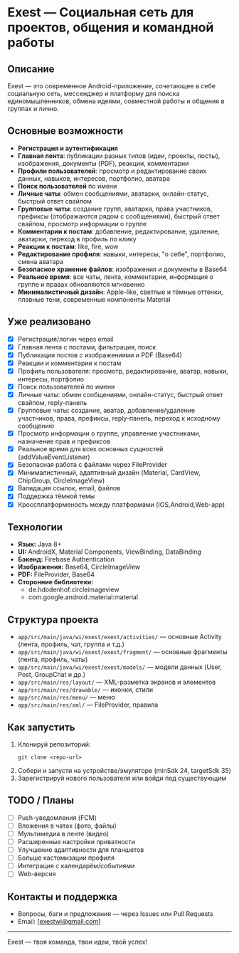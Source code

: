 # Exest — Социальная сеть для проектов, общения и командной работы

## Описание
Exest — это современное Android-приложение, сочетающее в себе социальную сеть, мессенджер и платформу для поиска единомышленников, обмена идеями, совместной работы и общения в группах и лично.

## Основные возможности
- **Регистрация и аутентификация**
- **Главная лента**: публикации разных типов (идеи, проекты, посты), изображения, документы (PDF), реакции, комментарии
- **Профили пользователей**: просмотр и редактирование своих данных, навыков, интересов, портфолио, аватара
- **Поиск пользователей** по имени
- **Личные чаты**: обмен сообщениями, аватарки, онлайн-статус, быстрый ответ свайпом
- **Групповые чаты**: создание групп, аватарка, права участников, префиксы (отображаются рядом с сообщениями), быстрый ответ свайпом, просмотр информации о группе
- **Комментарии к постам**: добавление, редактирование, удаление, аватарки, переход в профиль по клику
- **Реакции к постам**: like, fire, wow
- **Редактирование профиля**: навыки, интересы, "о себе", портфолио, смена аватара
- **Безопасное хранение файлов**: изображения и документы в Base64
- **Реальное время**: все чаты, лента, комментарии, информация о группе и правах обновляются мгновенно
- **Минималистичный дизайн**: Apple-like, светлые и тёмные оттенки, плавные тени, современные компоненты Material

## Уже реализовано
- [x] Регистрация/логин через email
- [x] Главная лента с постами, фильтрация, поиск
- [x] Публикация постов с изображениями и PDF (Base64)
- [x] Реакции и комментарии к постам
- [x] Профиль пользователя: просмотр, редактирование, аватар, навыки, интересы, портфолио
- [x] Поиск пользователей по имени
- [x] Личные чаты: обмен сообщениями, онлайн-статус, быстрый ответ свайпом, reply-панель
- [x] Групповые чаты: создание, аватар, добавление/удаление участников, права, префиксы, reply-панель, переход к исходному сообщению
- [x] Просмотр информации о группе, управление участниками, назначение прав и префиксов
- [x] Реальное время для всех основных сущностей (addValueEventListener)
- [x] Безопасная работа с файлами через FileProvider
- [x] Минималистичный, адаптивный дизайн (Material, CardView, ChipGroup, CircleImageView)
- [x] Валидация ссылок, email, файлов
- [x] Поддержка тёмной темы
- [x] Кроссплатформеность между платформами (IOS,Android,Web-app)

## Технологии
- **Язык:** Java 8+
- **UI:** AndroidX, Material Components, ViewBinding, DataBinding
- **Бэкенд:** Firebase Authentication
- **Изображения:** Base64, CircleImageView
- **PDF:** FileProvider, Base64
- **Сторонние библиотеки:**
  - de.hdodenhof:circleimageview
  - com.google.android.material:material

## Структура проекта
- `app/src/main/java/wi/exest/exest/activities/` — основные Activity (лента, профиль, чат, группа и т.д.)
- `app/src/main/java/wi/exest/exest/fragment/` — основные фрагменты (лента, профиль, чаты)
- `app/src/main/java/wi/exest/exest/models/` — модели данных (User, Post, GroupChat и др.)
- `app/src/main/res/layout/` — XML-разметка экранов и элементов
- `app/src/main/res/drawable/` — иконки, стили
- `app/src/main/res/menu/` — меню
- `app/src/main/res/xml/` — FileProvider, правила

## Как запустить
1. Клонируй репозиторий:
   ```
   git clone <repo-url>
   ```
2. Собери и запусти на устройстве/эмуляторе (minSdk 24, targetSdk 35)
3. Зарегистрируй нового пользователя или войди под существующим

## TODO / Планы
- [ ] Push-уведомления (FCM)
- [ ] Вложения в чатах (фото, файлы)
- [ ] Мультимедиа в ленте (видео)
- [ ] Расширенные настройки приватности
- [ ] Улучшение адаптивности для планшетов
- [ ] Больше кастомизации профиля
- [ ] Интеграция с календарём/событиями
- [ ] Web-версия

## Контакты и поддержка
- Вопросы, баги и предложения — через Issues или Pull Requests
- Email: [exestwi@gmail.com]

---
Exest — твоя команда, твои идеи, твой успех! 
